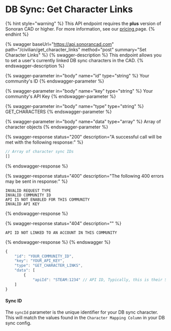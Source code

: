 # DB Sync: Get Character Links

{% hint style="warning" %}
This API endpoint requires the **plus** version of Sonoran CAD or higher. For more information, see our [pricing ](../../../../pricing/faq/)page.
{% endhint %}

{% swagger baseUrl="https://api.sonorancad.com" path="/civilian/get_character_links" method="post" summary="Set Character Links" %}
{% swagger-description %}
This endpoint allows you to set a user's currently linked DB sync characters in the CAD.
{% endswagger-description %}

{% swagger-parameter in="body" name="id" type="string" %}
Your community's ID
{% endswagger-parameter %}

{% swagger-parameter in="body" name="key" type="string" %}
Your community's API Key
{% endswagger-parameter %}

{% swagger-parameter in="body" name="type" type="string" %}
GET\_CHARACTERS
{% endswagger-parameter %}

{% swagger-parameter in="body" name="data" type="array" %}
Array of character objects
{% endswagger-parameter %}

{% swagger-response status="200" description="A successful call will be met with the following response:" %}
```javascript
// Array of character sync IDs
[]
```
{% endswagger-response %}

{% swagger-response status="400" description="The following 400 errors may be sent in response:" %}
```http
INVALID REQUEST TYPE
INVALID COMMUNITY ID
API IS NOT ENABLED FOR THIS COMMUNITY
INVALID API KEY
```
{% endswagger-response %}

{% swagger-response status="404" description="" %}
```
API ID NOT LINKED TO AN ACCOUNT IN THIS COMMUNITY
```
{% endswagger-response %}
{% endswagger %}

```javascript
{
    "id": "YOUR_COMMUNITY_ID",
    "key": "YOUR_API_KEY",
    "type": "GET_CHARACTER_LINKS",
    "data": [
        {
            "apiId": "STEAM:1234" // API ID, Typically, this is their STEAM Hex
    ]
}
```

#### Sync ID

The `syncId` parameter is the unique identifier for your DB sync character. This will match the values found in the `Character Mapping Column` in your DB sync config.
